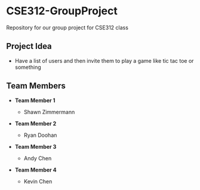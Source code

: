 # CSE312-GroupProject
Repository for our group project for CSE312 class

## Project Idea
- Have a list of users and then invite them to play a game like tic tac toe or something

## Team Members
- <b> Team Member 1 </b>
  - Shawn Zimmermann

- <b> Team Member 2 </b>
  - Ryan Doohan

- <b> Team Member 3 </b>
  - Andy Chen

- <b> Team Member 4 </b>
  - Kevin Chen

